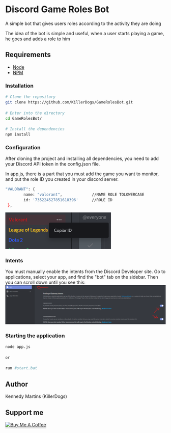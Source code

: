 # Discord Game Roles Bot

A simple bot that gives users roles according to the activity they are doing

The idea of the bot is simple and useful, when a user starts playing a game, he goes and adds a role to him




## Requirements

- [Node](https://nodejs.org/en/)
- [NPM](https://www.npmjs.com/)

### Installation

```bash
# Clone the repository
git clone https://github.com/KillerDogs/GameRolesBot.git

# Enter into the directory
cd GameRolesBot/

# Install the dependencies
npm install
```

### Configuration



After cloning the project and installing all dependencies, you need to add your Discord API token in the config.json file.

In app.js, there is a part that you must add the game you want to monitor, and put the role ID you created in your discord server.

```bash
"VALORANT": {
        name: "valorant",             //NAME ROLE TOLOWERCASE
        id: '735224527851618396'      //ROLE ID
 },
 ```
 ![alt text](https://github.com/KillerDogs/images/blob/master/copyid.png?raw=true)
 
 ### Intents
 You must manually enable the intents from the Discord Developer site. Go to applications, select your app, and find the "bot" tab on the sidebar. Then you can scroll down until you see this:
 ![alt text](https://github.com/KillerDogs/images/blob/master/botcheck.png?raw=true)
 

### Starting the application

```bash
node app.js

or

run #start.bat
```

## Author

Kennedy Martins
(KillerDogs)

## Support me

<a href="https://www.buymeacoffee.com/kennedymartins" target="_blank"><img src="https://www.buymeacoffee.com/assets/img/custom_images/orange_img.png" alt="Buy Me A Coffee" style="height: 41px !important;width: 174px !important;box-shadow: 0px 3px 2px 0px rgba(190, 190, 190, 0.5) !important;-webkit-box-shadow: 0px 3px 2px 0px rgba(190, 190, 190, 0.5) !important;" ></a>

